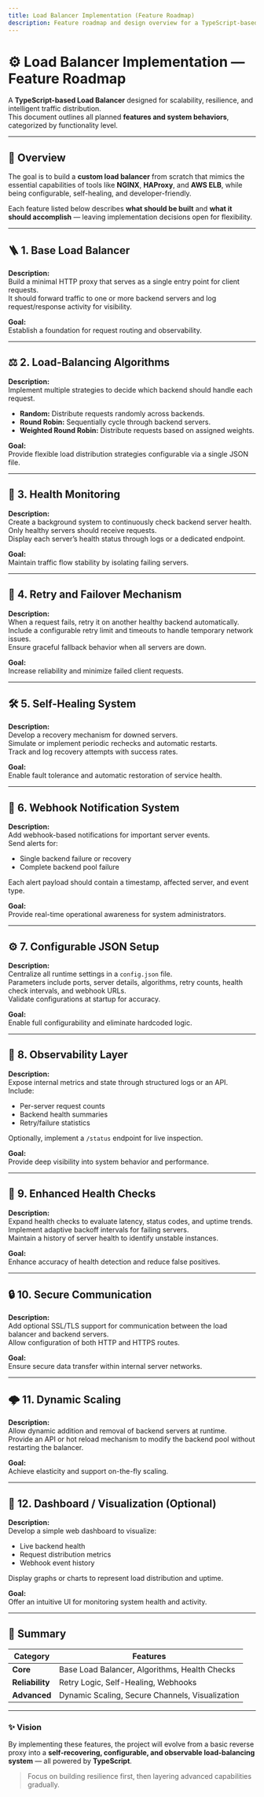 ```yaml
---
title: Load Balancer Implementation (Feature Roadmap)
description: Feature roadmap and design overview for a TypeScript-based Load Balancer with self-healing, webhooks, and advanced balancing algorithms.
---
```


# ⚙️ Load Balancer Implementation — Feature Roadmap

A **TypeScript-based Load Balancer** designed for scalability, resilience, and intelligent traffic distribution.  
This document outlines all planned **features and system behaviors**, categorized by functionality level.

---

## 🧩 Overview

The goal is to build a **custom load balancer** from scratch that mimics the essential capabilities of tools like **NGINX**, **HAProxy**, and **AWS ELB**, while being configurable, self-healing, and developer-friendly.

Each feature listed below describes **what should be built** and **what it should accomplish** — leaving implementation decisions open for flexibility.

---

## 🪜 1. Base Load Balancer

**Description:**  
Build a minimal HTTP proxy that serves as a single entry point for client requests.  
It should forward traffic to one or more backend servers and log request/response activity for visibility.

**Goal:**  
Establish a foundation for request routing and observability.

---

## ⚖️ 2. Load-Balancing Algorithms

**Description:**  
Implement multiple strategies to decide which backend should handle each request.

- **Random:** Distribute requests randomly across backends.  
- **Round Robin:** Sequentially cycle through backend servers.  
- **Weighted Round Robin:** Distribute requests based on assigned weights.  

**Goal:**  
Provide flexible load distribution strategies configurable via a single JSON file.

---

## 💓 3. Health Monitoring

**Description:**  
Create a background system to continuously check backend server health.  
Only healthy servers should receive requests.  
Display each server’s health status through logs or a dedicated endpoint.

**Goal:**  
Maintain traffic flow stability by isolating failing servers.

---

## 🔁 4. Retry and Failover Mechanism

**Description:**  
When a request fails, retry it on another healthy backend automatically.  
Include a configurable retry limit and timeouts to handle temporary network issues.  
Ensure graceful fallback behavior when all servers are down.

**Goal:**  
Increase reliability and minimize failed client requests.

---

## 🛠️ 5. Self-Healing System

**Description:**  
Develop a recovery mechanism for downed servers.  
Simulate or implement periodic rechecks and automatic restarts.  
Track and log recovery attempts with success rates.

**Goal:**  
Enable fault tolerance and automatic restoration of service health.

---

## 🔔 6. Webhook Notification System

**Description:**  
Add webhook-based notifications for important server events.  
Send alerts for:
- Single backend failure or recovery  
- Complete backend pool failure  

Each alert payload should contain a timestamp, affected server, and event type.

**Goal:**  
Provide real-time operational awareness for system administrators.

---

## ⚙️ 7. Configurable JSON Setup

**Description:**  
Centralize all runtime settings in a `config.json` file.  
Parameters include ports, server details, algorithms, retry counts, health check intervals, and webhook URLs.  
Validate configurations at startup for accuracy.

**Goal:**  
Enable full configurability and eliminate hardcoded logic.

---

## 🧾 8. Observability Layer

**Description:**  
Expose internal metrics and state through structured logs or an API.  
Include:
- Per-server request counts  
- Backend health summaries  
- Retry/failure statistics  

Optionally, implement a `/status` endpoint for live inspection.

**Goal:**  
Provide deep visibility into system behavior and performance.

---

## 🧠 9. Enhanced Health Checks

**Description:**  
Expand health checks to evaluate latency, status codes, and uptime trends.  
Implement adaptive backoff intervals for failing servers.  
Maintain a history of server health to identify unstable instances.

**Goal:**  
Enhance accuracy of health detection and reduce false positives.

---

## 🔒 10. Secure Communication

**Description:**  
Add optional SSL/TLS support for communication between the load balancer and backend servers.  
Allow configuration of both HTTP and HTTPS routes.

**Goal:**  
Ensure secure data transfer within internal server networks.

---

## 🌩️ 11. Dynamic Scaling

**Description:**  
Allow dynamic addition and removal of backend servers at runtime.  
Provide an API or hot reload mechanism to modify the backend pool without restarting the balancer.

**Goal:**  
Achieve elasticity and support on-the-fly scaling.

---

## 🧭 12. Dashboard / Visualization (Optional)

**Description:**  
Develop a simple web dashboard to visualize:
- Live backend health  
- Request distribution metrics  
- Webhook event history  

Display graphs or charts to represent load distribution and uptime.

**Goal:**  
Offer an intuitive UI for monitoring system health and activity.

---

## 🏁 Summary

| Category | Features |
|-----------|-----------|
| **Core** | Base Load Balancer, Algorithms, Health Checks |
| **Reliability** | Retry Logic, Self-Healing, Webhooks |
| **Advanced** | Dynamic Scaling, Secure Channels, Visualization |

---

### ✨ Vision
By implementing these features, the project will evolve from a basic reverse proxy into a **self-recovering, configurable, and observable load-balancing system** — all powered by **TypeScript**.

> Focus on building resilience first, then layering advanced capabilities gradually.

